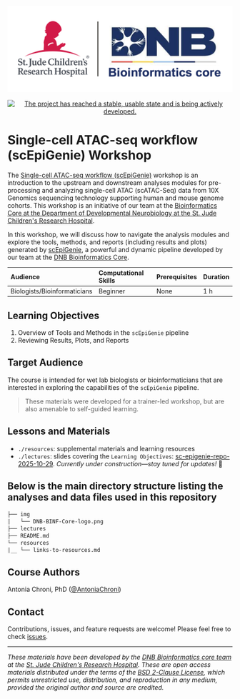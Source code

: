<p align="center">
  <img src="img/DNB-BINF-Core-logo.png" alt="DNB-BINF-Core-logo" width="560px" />
</p>
<p align="center">
  <a href="https://www.repostatus.org/#active"><img src="https://www.repostatus.org/badges/latest/active.svg?style=for-the-badge" alt="The project has reached a stable, usable state and is being actively developed." /></a>

</p>


# Single-cell ATAC-seq workflow (scEpiGenie) Workshop

The [Single-cell ATAC-seq workflow (scEpiGenie)](https://github.com/stjude-dnb-binfcore/trainings/tree/main/courses/sc-epigenie-repo/) workshop is an introduction to the upstream and downstream analyses modules for pre-processing and analyzing single-cell ATAC (scATAC-Seq) data from 10X Genomics sequencing technology supporting human and mouse genome cohorts. This workshop is an initiative of our team at the [Bioinformatics Core at the Department of Developmental Neurobiology at the St. Jude Children's Research Hospital](https://www.stjude.org/research/departments/developmental-neurobiology/shared-resources/bioinformatic-core.html).

In this workshop, we will discuss how to navigate the analysis modules and explore the tools, methods, and reports (including results and plots) generated by [scEpiGenie](https://github.com/stjude-dnb-binfcore/sc-epigenie), a powerful and dynamic pipeline developed by our team at the [DNB Bioinformatics Core](https://github.com/stjude-dnb-binfcore).



| Audience | Computational Skills | Prerequisites | Duration |
:----------|:----------|:----------|:----------|
| Biologists/Bioinformaticians | Beginner | None | 1 h|


## Learning Objectives

1. Overview of Tools and Methods in the `scEpiGenie` pipeline
2. Reviewing Results, Plots, and Reports


## Target Audience

The course is intended for wet lab biologists or bioinformaticians that are interested in exploring the capabilities of the `scEpiGenie` pipeline. 


> These materials were developed for a trainer-led workshop, but are also amenable to self-guided learning.

## Lessons and Materials 

* `./resources`: supplemental materials and learning resources 
* `./lectures`: slides covering the `Learning Objectives`: [sc-epigenie-repo-2025-10-29](https://github.com/stjude-dnb-binfcore/trainings/tree/main/courses/sc-epigenie-repo/lectures/sc-epigenie-repo-2025-10-29.pdf). _Currently under construction—stay tuned for updates!_ 🚧

 
## Below is the main directory structure listing the analyses and data files used in this repository

```
├── img
|   └── DNB-BINF-Core-logo.png
├── lectures
├── README.md
└── resources
|__ └── links-to-resources.md
```

## Course Authors

Antonia Chroni, PhD ([@AntoniaChroni](https://github.com/AntoniaChroni))

## Contact

Contributions, issues, and feature requests are welcome! Please feel free to check [issues](https://github.com/stjude-dnb-binfcore/trainings/issues).

---

*These materials have been developed by the [DNB Bioinformatics core team](https://www.stjude.org/research/departments/developmental-neurobiology/shared-resources/bioinformatic-core.html) at the [St. Jude Children's Research Hospital](https://www.stjude.org/). These are open access materials distributed under the terms of the [BSD 2-Clause License](https://opensource.org/license/bsd-2-clause), which permits unrestricted use, distribution, and reproduction in any medium, provided the original author and source are credited.*

